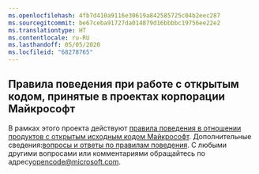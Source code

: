 ```yaml
---
ms.openlocfilehash: 4fb7d410a9116e30619a842585725c04b2eec287
ms.sourcegitcommit: be67ceba91727da014879d16bbbbc19756ee22e2
ms.translationtype: HT
ms.contentlocale: ru-RU
ms.lasthandoff: 05/05/2020
ms.locfileid: "68278765"
---
```

## <a name="microsoft-open-source-code-of-conduct"></a>Правила поведения при работе с открытым кодом, принятые в проектах корпорации Майкрософт
В рамках этого проекта действуют [правила поведения в отношении продуктов с открытым исходным кодом Майкрософт](https://opensource.microsoft.com/codeofconduct/).
Дополнительные сведения:[вопросы и ответы по правилам поведения](https://opensource.microsoft.com/codeofconduct/faq/). С любыми другими вопросами или комментариями обращайтесь по адресу[opencode@microsoft.com](mailto:opencode@microsoft.com).